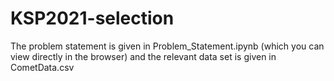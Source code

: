 # KSP2021-selection
The problem statement is given in Problem_Statement.ipynb (which you can view directly in the browser) and the relevant data set is given in CometData.csv
